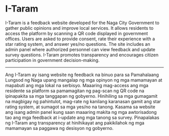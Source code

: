 # I-Taram

I-Taram is a feedback website developed for the Naga City Government to gather public opinions and improve local services. It allows residents to access the platform by scanning a QR code displayed in government offices. Users are asked to provide consent, rate their experience with a star rating system, and answer yes/no questions. The site includes an admin panel where authorized personnel can view feedback and update survey questions. I-Taram promotes transparency and encourages citizen participation in government decision-making.

------------------------------------------------------------------------------------------------------------------------------------------------------------------------------------------------------------------

Ang I-Taram ay isang website ng feedback na binuo para sa Pamahalaang Lungsod ng Naga upang mangalap ng mga opinyon ng mga mamamayan at mapabuti ang mga lokal na serbisyo. Maaaring mag-access ang mga residente sa platform sa pamamagitan ng pag-scan ng QR code na ipinapakita sa mga tanggapan ng gobyerno. Hinihiling sa mga gumagamit na magbigay ng pahintulot, mag-rate ng kanilang karanasan gamit ang star rating system, at sumagot sa mga yes/no na tanong. Kasama sa website ang isang admin panel kung saan maaaring makita ng mga awtorisadong tao ang mga feedback at i-update ang mga tanong sa survey. Pinapalakas ng I-Taram ang transparency at hinihikayat ang pakikilahok ng mga mamamayan sa paggawa ng desisyon ng gobyerno.
